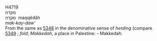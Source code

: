 <body>
  <p>H4719<br>  מקּדה  <br> מַקֵּדָה  ‎  maqqêdâh  <br><i>mak-kay-daw‘ </i><br>From the same as <a href="h5348.htm">5348</a> in the denominative sense of <i>herding</i> (compare <a href="h5349.htm">5349</a> ; <i>fold</i>; <i>Makkedah</i>, a place in Palestine: - Makkedah.<br></p>
 </body>